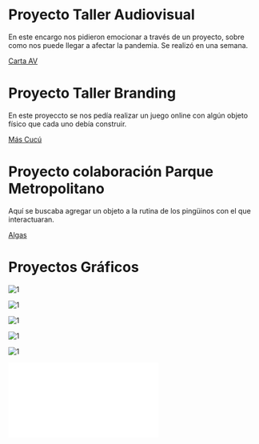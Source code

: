 # Proyecto Taller Audiovisual

En este encargo nos pidieron emocionar a través de un proyecto, sobre como nos puede llegar a afectar la pandemia. Se realizó en una semana.

[Carta AV](https://youtu.be/1rmm7tYerqA)

# Proyecto Taller Branding

En este proyeccto se nos pedía realizar un juego online con algún objeto físico que cada uno debía construir.

[Más Cucú](https://youtu.be/Hqoe-PSgrC8)


# Proyecto colaboración Parque Metropolitano

Aquí se buscaba agregar un objeto a la rutina de los pingüinos con el que interactuaran.

[Algas](https://youtu.be/fV_98quh10E)

# Proyectos Gráficos

![1](/images/1.jpeg)

![1](/images/2.jpeg)

![1](/images/3.jpeg)

![1](/images/5.jpg)

![1](/images/4.jpg)

![1](/images/4.pdf)











